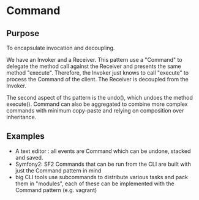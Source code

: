 # Command

## Purpose

To encapsulate invocation and decoupling.

We have an Invoker and a Receiver. This pattern use a "Command" to delegate the method call against the Receiver and presents the same method "execute".
Therefore, the Invoker just knows to call "execute" to process the Command of the client. The Receiver is decoupled from the Invoker.

The second aspect of ths pattern is the undo(), which undoes the method execute().
Command can also be aggregated to combine more complex commands with minimum copy-paste and relying on composition over inheritance.

## Examples

* A text editor : all events are Command which can be undone, stacked and saved.
* Symfony2: SF2 Commands that can be run from the CLI are built with just the Command pattern in mind
* big CLI tools use subcommands to distribute various tasks and pack them in "modules", each of these can be implemented with the Command pattern (e.g. vagrant)
